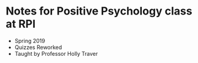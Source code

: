 # Notes for Positive Psychology class at RPI 
* Spring 2019
* Quizzes Reworked
* Taught by Professor Holly Traver

